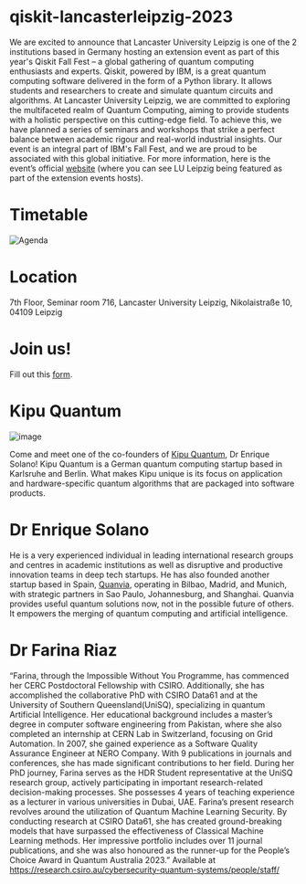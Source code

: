 # qiskit-lancasterleipzig-2023

We are excited to announce that Lancaster University Leipzig is one of the 2 institutions based in Germany hosting an extension event as part of this year's Qiskit Fall Fest – a global gathering of quantum computing enthusiasts and experts. Qiskit, powered by IBM, is a great quantum computing software delivered in the form of a Python library. It allows students and researchers to create and simulate quantum circuits and algorithms. At Lancaster University Leipzig, we are committed to exploring the multifaceted realm of Quantum Computing, aiming to provide students with a holistic perspective on this cutting-edge field. To achieve this, we have planned a series of seminars and workshops that strike a perfect balance between academic rigour and real-world industrial insights. Our event is an integral part of IBM's Fall Fest, and we are proud to be associated with this global initiative. For more information, here is the event’s official [website](https://qiskit.org/events/fall-fest) (where you can see LU Leipzig being featured as part of the extension events hosts).

# Timetable

![Agenda](https://github.com/RedHatParichay/qiskit-lancasterleipzig-2023/assets/115642529/e5198c38-2bf5-4065-a5d2-407fd3318d01)

# Location

7th Floor, Seminar room 716, Lancaster University Leipzig, Nikolaistraße 10, 04109 Leipzig

# Join us!

Fill out this [form](https://forms.office.com/Pages/ResponsePage.aspx?id=Ec2bnHqXnE6poLxzQJAWSsvXxfttPlhOpCSlHvwwSIRUMUNHVE43QVk1Nkg3M0RYRUpKRFpWWDFFTC4u).

# Kipu Quantum

![image](https://github.com/RedHatParichay/qiskit-lancasterleipzig-2023/assets/115642529/e2d230a6-eb30-41ad-8bca-a688745f0142)

Come and meet one of the co-founders of [Kipu Quantum](https://kipu-quantum.com/), Dr Enrique Solano! Kipu Quantum is a German quantum computing startup based in Karlsruhe and Berlin. What makes Kipu unique is its focus on application and hardware-specific quantum algorithms that are packaged into software products. 

# Dr Enrique Solano 
He is a very experienced individual in leading international research groups and centres in academic institutions as well as disruptive and productive innovation teams in deep tech startups. He has also founded another startup based in Spain, [Quanvia](https://www.quanvia.com/), operating in Bilbao, Madrid, and Munich, with strategic partners in Sao Paulo, Johannesburg, and Shanghai. Quanvia provides useful quantum solutions now, not in the possible future of others. It empowers the merging of quantum computing and artificial intelligence. 


# Dr Farina Riaz
“Farina, through the Impossible Without You Programme, has commenced her CERC Postdoctoral Fellowship with CSIRO. Additionally, she has accomplished the collaborative PhD with CSIRO Data61 and at the University of Southern Queensland(UniSQ), specializing in quantum Artificial Intelligence. Her educational background includes a master’s degree in computer software engineering from Pakistan, where she also completed an internship at CERN Lab in Switzerland, focusing on Grid Automation. In 2007, she gained experience as a Software Quality Assurance Engineer at NERO Company. With 9 publications in journals and conferences, she has made significant contributions to her field. During her PhD journey, Farina serves as the HDR Student representative at the UniSQ research group, actively participating in important research-related decision-making processes. She possesses 4 years of teaching experience as a lecturer in various universities in Dubai, UAE. Farina’s present research revolves around the utilization of Quantum Machine Learning Security. By conducting research at CSIRO Data61, she has created ground-breaking models that have surpassed the effectiveness of Classical Machine Learning methods. Her impressive portfolio includes over 11 journal publications, and she was also honoured as the runner-up for the People’s Choice Award in Quantum Australia 2023.”  Available at https://research.csiro.au/cybersecurity-quantum-systems/people/staff/









